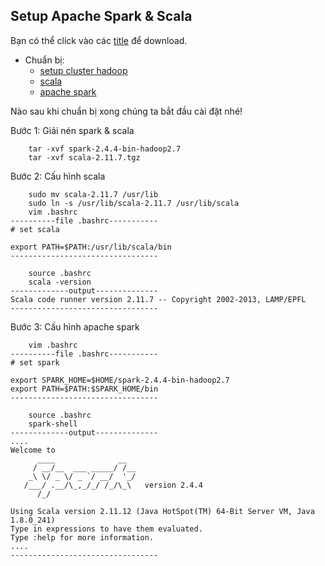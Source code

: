 ## Setup Apache Spark & Scala
Bạn có thể click vào các [title]() để download.
* Chuẩn bị:
    * [setup cluster hadoop](https://domanhquang.github.io/bigdatacoban/install-hadoop/)
    * [scala](http://downloads.typesafe.com/scala/2.11.7/scala-2.11.7.tgz)
    * [apache spark](http://mirror.downloadvn.com/apache/spark/spark-2.4.4/spark-2.4.4-bin-hadoop2.7.tgz)

Nào sau khi chuẩn bị xong chúng ta bắt đầu cài đặt nhé!

Bước 1: Giải nén spark & scala
```text
    tar -xvf spark-2.4.4-bin-hadoop2.7
    tar -xvf scala-2.11.7.tgz
```
Bước 2: Cấu hình scala
```text
    sudo mv scala-2.11.7 /usr/lib
    sudo ln -s /usr/lib/scala-2.11.7 /usr/lib/scala
    vim .bashrc
----------file .bashrc-----------
# set scala

export PATH=$PATH:/usr/lib/scala/bin
---------------------------------
    
    source .bashrc
    scala -version
-------------output--------------
Scala code runner version 2.11.7 -- Copyright 2002-2013, LAMP/EPFL
---------------------------------
```
Bước 3: Cấu hình apache spark
```text
    vim .bashrc
----------file .bashrc-----------
# set spark

export SPARK_HOME=$HOME/spark-2.4.4-bin-hadoop2.7
export PATH=$PATH:$SPARK_HOME/bin
---------------------------------
    
    source .bashrc
    spark-shell
-------------output--------------
....
Welcome to
      ____              __
     / __/__  ___ _____/ /__
    _\ \/ _ \/ _ `/ __/  '_/
   /___/ .__/\_,_/_/ /_/\_\   version 2.4.4
      /_/
         
Using Scala version 2.11.12 (Java HotSpot(TM) 64-Bit Server VM, Java 1.8.0_241)
Type in expressions to have them evaluated.
Type :help for more information.
....
---------------------------------
```
